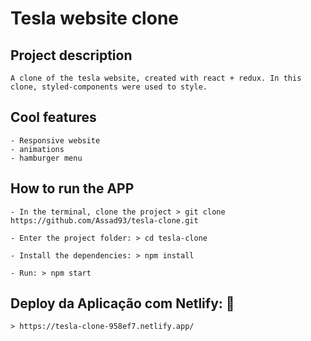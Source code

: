 # Tesla website clone

## Project description

    A clone of the tesla website, created with react + redux. In this clone, styled-components were used to style.

## Cool features

    - Responsive website
    - animations
    - hamburger menu

## How to run the APP

    - In the terminal, clone the project > git clone https://github.com/Assad93/tesla-clone.git

    - Enter the project folder: > cd tesla-clone

    - Install the dependencies: > npm install

    - Run: > npm start

## Deploy da Aplicação com Netlify: :dash:

    > https://tesla-clone-958ef7.netlify.app/
